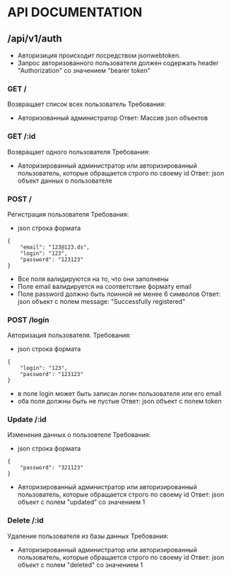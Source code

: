 # API DOCUMENTATION

## /api/v1/auth

- Авторизиция происходит посредством jsonwebtoken.
- Запрос авторизованного пользователя должен содержать header "Authorization" со значением "bearer token"

### GET /

Возвращает список всех пользователь
Требования:
- Авторизованный администратор
Ответ: Массив json объектов

### GET /:id

Возвращает одного пользователя
Требования:
- Авторизированный администратор или авторизированный пользователь, которые обращается строго по своему id
Ответ: json объект данных о пользователе


### POST /

Регистрация пользователя
Требования:
- json строка формата
```
{
    "email": "123@123.ds",
    "login": "123",
    "password": "123123"
}
```
- Все поля валидируются на то, что они заполнены
- Поле email валидируется на соответствие формату email
- Поле password должно быть лоинной не менее 6 символов
Ответ: json объект с полем message: "Successfully registered"


### POST /login

Авторизация пользователя.
Требования:
- json строка формата
```
{
    "login": "123",
    "password": "123123"
}
```
- в поле login может быть записан логин пользователя или его email
- оба поля должны быть не пустые
Ответ: json объект с полем token

### Update /:id 

Изменения данных о пользовтеле
Требования: 
- json строка формата
```
{
    "password": "321123"
}
```

- Авторизированный администратор или авторизированный пользователь, которые обращается строго по своему id
Ответ: json объект с полем "updated" со значением 1

### Delete /:id

Удаление пользователя из базы данных
Требования:
- Авторизированный администратор или авторизированный пользователь, которые обращается строго по своему id
Ответ: json объект с полем "deleted" со значением 1
